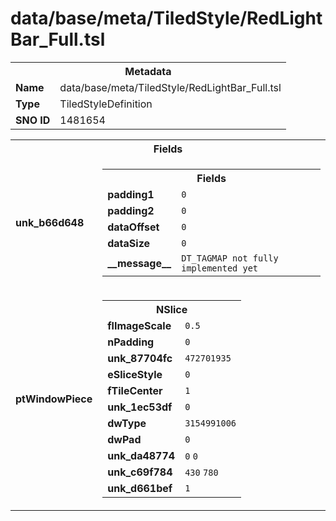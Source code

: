 <h1>data/base/meta/TiledStyle/RedLightBar_Full.tsl</h1><table><tr><th colspan="100%">Metadata</th></tr><tr><td><b>Name</b></td><td>data/base/meta/TiledStyle/RedLightBar_Full.tsl</td></tr><tr><td><b>Type</b></td><td>TiledStyleDefinition</td></tr><tr><td><b>SNO ID</b></td><td>1481654</td></tr></table>

<table><tr><th colspan="100%">Fields</th></tr><tr><td><b>unk_b66d648</b></td><td><table><tr><th colspan="100%">Fields</th></tr><tr><td><b>padding1</b></td><td><code>0</code></td></tr><tr><td><b>padding2</b></td><td><code>0</code></td></tr><tr><td><b>dataOffset</b></td><td><code>0</code></td></tr><tr><td><b>dataSize</b></td><td><code>0</code></td></tr><tr><td><b>__message__</b></td><td><code>DT_TAGMAP not fully implemented yet</code></td></tr></table>

</td></tr><tr><td><b>ptWindowPiece</b></td><td><table><tr><th colspan="100%">NSlice</th></tr><tr><td><b>flImageScale</b></td><td><code>0.5</code></td></tr><tr><td><b>nPadding</b></td><td><code>0</code></td></tr><tr><td><b>unk_87704fc</b></td><td><code>472701935</code></td></tr><tr><td><b>eSliceStyle</b></td><td><code>0</code></td></tr><tr><td><b>fTileCenter</b></td><td><code>1</code></td></tr><tr><td><b>unk_1ec53df</b></td><td><code>0</code></td></tr><tr><td><b>dwType</b></td><td><code>3154991006</code></td></tr><tr><td><b>dwPad</b></td><td><code>0</code></td></tr><tr><td><b>unk_da48774</b></td><td><code>0</code>
<code>0</code>
</td></tr><tr><td><b>unk_c69f784</b></td><td><code>430</code>
<code>780</code>
</td></tr><tr><td><b>unk_d661bef</b></td><td><code>1</code></td></tr></table>


</td></tr></table>


